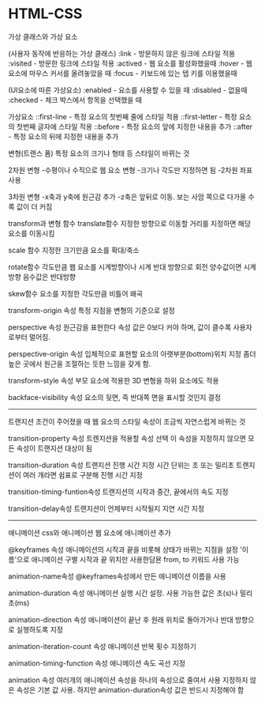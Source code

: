 # HTML-CSS
가상 클래스와 가상 요소

(사용자 동작에 반응하는 가상 클래스)
:link - 방문하지 않은 링크에 스타일 적용
:visited - 방문한 링크에 스타일 적용
:actived - 웹 요소를 활성화했을때
:hover - 웹 요소에 마우스 커서를 올려놓았을 때
:focus - 키보드에 있는 텝 키를 이용했을때

(UI요소에 따른 가상요소)
:enabled - 요소를 사용할 수 있을 때
:disabled - 없을때
:checked - 체크 박스에서 항목을 선택했을 때

가상요소
::first-line - 특정 요소의 첫번째 줄에 스타일 적용
::first-letter - 특정 요소의 첫번째 글자에 스타일 적용
::before - 특정 요소의 앞에 지정한 내용을 추가
::after - 특정 요소의 뒤에 지정한 내용을 추가

변형(트랜스 폼)
특정 요소의 크기나 형태 등 스타일이 바뀌는 것

2차원 변형
-수평이나 수직으로 웹 요소 변형
-크기나 각도만 지정하면 됨
-2차원 좌표 사용

3차원 변형
-x축과 y축에 원근감 추가
-z축은 앞뒤로 이동. 보는 사암 쪽으로 다가올 수록 값이 더 커짐

transform과 변형 함수
translate함수
지정한 방향으로 이동할 거리를 지정하면 해당 요소를 이동시킴

scale 함수
지정한 크기만큼 요소를 확대/축소

rotate함수
각도만큼 웹 요소를 시계방향이나 시계 반대 방향으로 회전
양수값이면 시계방향 음수값은 반대방향

skew함수
요소를 지정한 각도만큼 비틀어 왜곡

transform-origin 속성
특정 지점을 변형의 기준으로 설정

perspective 속성
원근감을 표현한다
속성 값은 0보다 커야 하며, 값이 클수록 사용자로부터 멀어짐.

perspective-origin 속성
입체적으로 표현할 요소의 아랫부분(bottom)위치 지정
좀더 높은 곳에서 원근을 조절하는 듯한 느낌을 갖게 함.

transform-style 속성
부모 요소에 적용한 3D 변형을 하위 요소에도 적용

backface-visibility 속성
요소의 뒷면, 즉 반대쪽 면을 표시할 것인지 결정

-----------------------------------------------------------------------
트랜지션
조건이 주어졌을 때 웹 요소의 스타일 속성이 조금씩 자연스럽게 바뀌는 것

transition-property 속성
트렌지션을 적용할 속성 선택
이 속성을 지정하지 않으면 모든 속성이 트랜지션 대상이 됨

transition-duration 속성
트랜지션 진행 시간 지정
시간 단위는 초 또는 밀리초
트랜지션이 여러 개라면 쉼표로 구분해 진행 시간 지정

transition-timing-funtion속성
트랜지션의 시작과 중간, 끝에서의 속도 지정

transition-delay속성
트랜지션이 언제부터 시작될지 지연 시간 지정

-------------------------------------------------------------------------
애니메이션
css와 애니메이션
웹 요소에 애니메이션 추가

@keyframes 속성
애니메이션의 시작과 끝을 비롯해 상태가 바뀌는 지점을 설정
'이름'으로 애니메이션 구별
시작과 끝 위치만 사용한담묜 from, to 키워드 사용 가능

animation-name속성
@keyframes속성에서 만든 애니메이션 이름을 사용

animation-duration 속성
애니메이션 실행 시간 설정.
사용 가능한 값은 초(s)나 밀리초(ms)

animation-direction 속성
애니메이션이 끝난 후 원래 위치로 돌아가거나 반대 방향으로 실행하도록 지정

animation-iteration-count 속성
애니메이션 반복 횟수 지정하기

animation-timing-function 속성
애니메이션 속도 곡선 지정 

animation 속성
여러개의 애니메이션 속성을 하나의 속성으로 줄여서 사용
지정하지 않은 속성은 기본 값 사용. 
하지만 animation-duration속성 값은 반드시 지정해야 함
